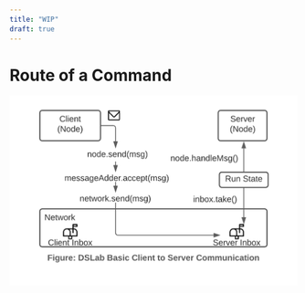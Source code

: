 ```yaml
---
title: "WIP"
draft: true
---
```


# Route of a Command

![dslabs_client_to_server](/images/cs7210/labs/dslabs_client_to_server.png)

